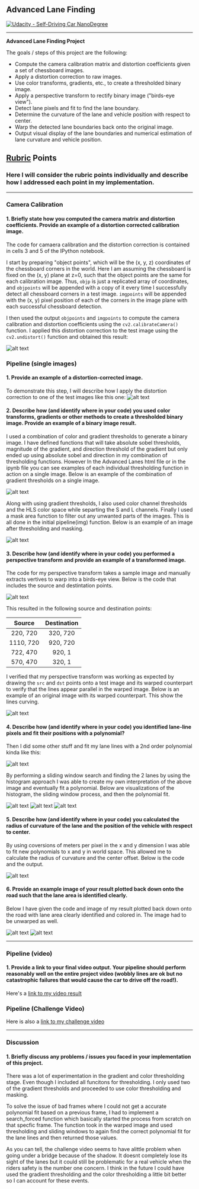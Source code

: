 ## Advanced Lane Finding
[![Udacity - Self-Driving Car NanoDegree](https://s3.amazonaws.com/udacity-sdc/github/shield-carnd.svg)](http://www.udacity.com/drive)


---

**Advanced Lane Finding Project**

The goals / steps of this project are the following:

* Compute the camera calibration matrix and distortion coefficients given a set of chessboard images.
* Apply a distortion correction to raw images.
* Use color transforms, gradients, etc., to create a thresholded binary image.
* Apply a perspective transform to rectify binary image ("birds-eye view").
* Detect lane pixels and fit to find the lane boundary.
* Determine the curvature of the lane and vehicle position with respect to center.
* Warp the detected lane boundaries back onto the original image.
* Output visual display of the lane boundaries and numerical estimation of lane curvature and vehicle position.

[//]: # (Image References)

[image1]: ./examples/undistort_output.png "Undistorted"
[image2]: ./test_images/test1.jpg "Road Transformed"
[image3]: ./examples/binary_combo_example.jpg "Binary Example"
[image4]: ./examples/warped_straight_lines.jpg "Warp Example"
[image5]: ./examples/color_fit_lines.jpg "Fit Visual"
[image6]: ./examples/example_output.jpg "Output"
[video1]: ./project_video.mp4 "Video"

## [Rubric](https://review.udacity.com/#!/rubrics/571/view) Points

### Here I will consider the rubric points individually and describe how I addressed each point in my implementation.  

---

### Camera Calibration

#### 1. Briefly state how you computed the camera matrix and distortion coefficients. Provide an example of a distortion corrected calibration image.

The code for camaera calibration and the distortion correction is contained in cells 3 and 5 of the IPython notebook.

I start by preparing "object points", which will be the (x, y, z) coordinates of the chessboard corners in the world. Here I am assuming the chessboard is fixed on the (x, y) plane at z=0, such that the object points are the same for each calibration image.  Thus, `objp` is just a replicated array of coordinates, and `objpoints` will be appended with a copy of it every time I successfully detect all chessboard corners in a test image.  `imgpoints` will be appended with the (x, y) pixel position of each of the corners in the image plane with each successful chessboard detection.  

I then used the output `objpoints` and `imgpoints` to compute the camera calibration and distortion coefficients using the `cv2.calibrateCamera()` function.  I applied this distortion correction to the test image using the `cv2.undistort()` function and obtained this result: 

![alt text](ReadmeImages/Checkerboard.JPG)

### Pipeline (single images)

#### 1. Provide an example of a distortion-corrected image.

To demonstrate this step, I will describe how I apply the distortion correction to one of the test images like this one:
![alt text](ReadmeImages/TestImageDistortionCorrection.JPG)

#### 2. Describe how (and identify where in your code) you used color transforms, gradients or other methods to create a thresholded binary image.  Provide an example of a binary image result.

I used a combination of color and gradient thresholds to generate a binary image. I have defined functions that will take absolute sobel thresholds, magnitude of the gradient, and direction threshold of the gradient but only ended up using absolute sobel and direction in my combination of thresholding functions. However In the Advanced Lanes html file or in the ipynb file you can see examples of each individual thresholding function in action on a single image. Below is an example of the combination of gradient thresholds on a single image. 

![alt text](ReadmeImages/CombinationThresholds.JPG)


Along with using gradient thresholds, I also used color channel thresholds and the HLS color space while separting the S and L channels. Finally I used a mask area function to filter out any unwanted parts of the images. This is all done in the initial pipeline(img) function. Below is an example of an image after thresholding and masking. 


![alt text](ReadmeImages/AllThresholdsandMasking.JPG)

#### 3. Describe how (and identify where in your code) you performed a perspective transform and provide an example of a transformed image.

The code for my perspective transform takes a sample image and manually extracts vertives to warp into a birds-eye view. Below is the code that includes the source and destintation points. 

![alt text](ReadmeImages/PerspectiveTransformCode.JPG)


This resulted in the following source and destination points:

| Source         | Destination    | 
|:--------------:|:--------------:| 
| 220,  720      | 320, 720       |
| 1110, 720      | 920, 720       |
| 722,  470      | 920, 1         |
| 570,  470      | 320, 1         |

I verified that my perspective transform was working as expected by drawing the `src` and `dst` points onto a test image and its warped counterpart to verify that the lines appear parallel in the warped image. Below is an example of an original image with its warped counterpart. This show the lines curving. 

![alt text](ReadmeImages/PerspectiveTransformExample.JPG)

#### 4. Describe how (and identify where in your code) you identified lane-line pixels and fit their positions with a polynomial?

Then I did some other stuff and fit my lane lines with a 2nd order polynomial kinda like this:

![alt text](ReadmeImages/PolynomialOfficialExample.JPG)

By performing a sliding window search and finding the 2 lanes by using the histogram approach I was able to create my own interpretation of the above image and eventually fit a polynomial. Below are visualizations of the histogram, the sliding window process, and then the polynomial fit.

![alt text](ReadmeImages/Histogram.JPG)
![alt text](ReadmeImages/SlidingWindows.JPG)
![alt text](ReadmeImages/PolynomialFit.JPG)


#### 5. Describe how (and identify where in your code) you calculated the radius of curvature of the lane and the position of the vehicle with respect to center.

By using coversions of meters per pixel in the x and y dimension I was able to fit new polynomials to x and y in world space. This allowed me to calculate the radius of curvature and the center offset. Below is the code and the output. 

![alt text](ReadmeImages/RadiusOfCurvature.JPG)


#### 6. Provide an example image of your result plotted back down onto the road such that the lane area is identified clearly.

Below I have given the code and image of my result plotted back down onto the road with lane area clearly identified and colored in. The image had to be unwarped as well. 

![alt text](ReadmeImages/UnwarpCode.JPG)
![alt text](ReadmeImages/UnwarpedImage.JPG)

---

### Pipeline (video)

#### 1. Provide a link to your final video output.  Your pipeline should perform reasonably well on the entire project video (wobbly lines are ok but no catastrophic failures that would cause the car to drive off the road!).

Here's a [link to my video result](./project_video_output.mp4)



### Pipeline (Challenge Video)

Here is also a [link to my challenge video](./challenge_video_output.mp4) 


---

### Discussion

#### 1. Briefly discuss any problems / issues you faced in your implementation of this project. 

There was a lot of experimentation in the gradient and color thresholding stage. Even though I included all funcitons for thresholding. I only used two of the gradient thresholds and proceeded to use color thresholding and masking. 

To solve the issue of bad frames where I could not get a accurate polynomial fit based on a previous frame, I had to implement a search_forced function which basically started the process from scratch on that specfic frame. The function took in the warped image and used thresholding and sliding windows to again find the correct polynomial fit for the lane lines and then returned those values. 

As you can tell, the challenge video seems to have alittle problem when going under a bridge because of the shadow. It doesnt completely lose its sight of the lanes but it could still be problematic for a real vehicle when the riders safety is the number one concern. I think in the future I could have used the gradient thresholding and the color thresholding a little bit better so I can account for these events. 
